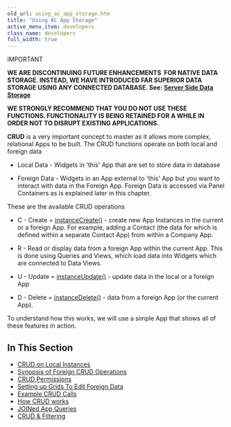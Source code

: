 ```yaml
---
old_url: using_ac_app_storage.htm
title: "Using AC App Storage"
active_menu_item: developers
class_name: developers
full_width: true
---
```



IMPORTANT

**WE ARE DISCONTINUING FUTURE ENHANCEMENTS  FOR NATIVE DATA STORAGE. INSTEAD, WE HAVE INTRODUCED FAR SUPERIOR DATA STORAGE USING ANY CONNECTED DATABASE. See: [Server Side Data Storage](/developers/documentation/product-guide/data-storage/server-side-data-storage/)**

**WE STRONGLY RECOMMEND THAT YOU DO NOT USE THESE FUNCTIONS. FUNCTIONALITY IS BEING RETAINED FOR A WHILE IN ORDER NOT TO DISRUPT EXISTING APPLICATIONS.**

**CRUD** is a very important concept to master as it allows more complex, relational Apps to be built. The CRUD functions operate on both local and foreign data

 - Local Data - Widgets in 'this' App that are set to store data in database

 - Foreign Data - Widgets in an App external to 'this' App but you want to interact with data in the Foreign App. Foreign Data is accessed via Panel Containers as is explained later in this chapter.

These are the available CRUD operations

 - C - Create = [instanceCreate()](/developers/documentation/scripting-apis/client-api/instance-data-functions/instancecreate) - create new App Instances in the current or a foreign App. For example, adding a Contact (the data for which is defined within a separate Contact App) from within a Company App.

 - R - Read or display data from a foreign App within the current App. This is done using Queries and Views, which load data into Widgets which are connected to Data Views.

 - U - Update = [instanceUpdate()](/developers/documentation/scripting-apis/client-api/instance-data-functions/instancesave) - update data in the local or a foreign App

 - D - Delete = [instanceDelete()](/developers/documentation/scripting-apis/client-api/instance-data-functions/instancedelete) - data from a foreign App (or the current App).

To understand how this works, we will use a simple App that shows all of these features in action.

## In This Section

 - [CRUD on Local Instances](/developers/documentation/product-guide/advanced-features/data-storage-management/crud-in-detail/using-ac-app-storage/crud-on-local-instances)
 - [Synopsis of Foreign CRUD Operations](/developers/documentation/product-guide/advanced-features/data-storage-management/crud-in-detail/using-ac-app-storage/synopsis)
 - [CRUD Permissions](/developers/documentation/product-guide/advanced-features/data-storage-management/crud-in-detail/using-ac-app-storage/crud-permissions)
 - [Setting up Grids To Edit Foreign Data](/developers/documentation/product-guide/advanced-features/data-storage-management/crud-in-detail/using-ac-app-storage/setting-up-grids-to-edit-forei)
 - [Example CRUD Calls](/developers/documentation/product-guide/advanced-features/data-storage-management/crud-in-detail/using-ac-app-storage/example-crud-calls)
 - [How CRUD works](/developers/documentation/product-guide/advanced-features/data-storage-management/crud-in-detail/using-ac-app-storage/how-crud-works)
 - [JOINed App Queries](/developers/documentation/product-guide/advanced-features/data-storage-management/crud-in-detail/using-ac-app-storage/joined-app-queries)
 - [CRUD & Filtering](/developers/documentation/product-guide/advanced-features/data-storage-management/crud-in-detail/using-ac-app-storage/crud-filtering)

